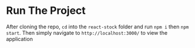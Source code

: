 # Run The Project
After cloning the repo, `cd` into the `react-stock` folder and run `npm i` then `npm start`. Then simply navigate to `http://localhost:3000/` to view the application
